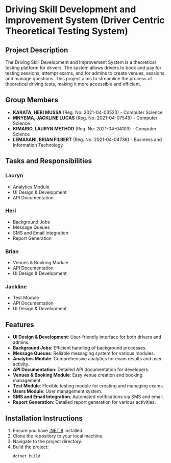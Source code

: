 # Driving Skill Development and Improvement System (Driver Centric Theoretical Testing System)

## Project Description
The Driving Skill Development and Improvement System is a theoretical testing platform for drivers. The system allows drivers to book and pay for testing sessions, attempt exams, and for admins to create venues, sessions, and manage questions. This project aims to streamline the process of theoretical driving tests, making it more accessible and efficient.

## Group Members
- **KARATA, HERI MUSSA** (Reg. No: 2021-04-03523) - Computer Science
- **MNYEMA, JACKLINE LUCAS** (Reg. No: 2021-04-07549) - Computer Science
- **KIMARIO, LAURYN METHOD** (Reg. No: 2021-04-04103) - Computer Science
- **LEMASANI, BRIAN FILBERT** (Reg. No: 2021-04-04736) - Business and Information Technology

## Tasks and Responsibilities

### Lauryn
- Analytics Module
- UI Design & Development
- API Documentation

### Heri
- Background Jobs
- Message Queues
- SMS and Email Integration
- Report Generation

### Brian
- Venues & Booking Module
- API Documentation
- UI Design & Development

### Jackline
- Test Module
- API Documentation
- UI Design & Development

## Features
- **UI Design & Development**: User-friendly interface for both drivers and admins.
- **Background Jobs**: Efficient handling of background processes.
- **Message Queues**: Reliable messaging system for various modules.
- **Analytics Module**: Comprehensive analytics for exam results and user activity.
- **API Documentation**: Detailed API documentation for developers.
- **Venues & Booking Module**: Easy venue creation and booking management.
- **Test Module**: Flexible testing module for creating and managing exams.
- **Users Module**: User management system.
- **SMS and Email Integration**: Automated notifications via SMS and email.
- **Report Generation**: Detailed report generation for various activities.

## Installation Instructions
1. Ensure you have [.NET 8](https://dotnet.microsoft.com/download/dotnet/8.0) installed.
2. Clone the repository to your local machine.
3. Navigate to the project directory.
4. Build the project:
   ```bash
   dotnet build
